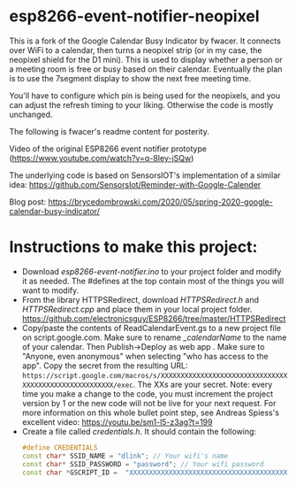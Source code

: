 # esp8266-event-notifier-neopixel
This is a fork of the Google Calendar Busy Indicator by fwacer. It connects over WiFi to a calendar, then turns a neopixel strip (or in my case, the neopixel shield for the D1 mini). This is used to display whether a person or a meeting room is free or busy based on their calendar. 
Eventually the plan is to use the 7segment display to show the next free meeting time.

You'll have to configure which pin is being used for the neopixels, and you can adjust the refresh timing to your liking.  Otherwise the code is mostly unchanged.

The following is fwacer's readme content for posterity.

Video of the original ESP8266 event notifier prototype (https://www.youtube.com/watch?v=q-8Iey-jSQw)

The underlying code is based on SensorsIOT's implementation of a similar idea: https://github.com/SensorsIot/Reminder-with-Google-Calender

Blog post: https://brycedombrowski.com/2020/05/spring-2020-google-calendar-busy-indicator/

# Instructions to make this project:
- Download _esp8266-event-notifier.ino_ to your project folder and modify it as needed. The #defines at the top contain most of the things you will want to modify.
- From the library HTTPSRedirect, download _HTTPSRedirect.h_ and _HTTPSRedirect.cpp_ and place them in your local project folder. https://github.com/electronicsguy/ESP8266/tree/master/HTTPSRedirect
- Copy/paste the contents of ReadCalendarEvent.gs to a new project file on script.google.com. Make sure to rename _\_calendarName_ to the name of your calendar. Then Publish->Deploy as web app . Make sure to "Anyone, even anonymous" when selecting "who has access to the app".  Copy the secret from the resulting URL: ```https://script.google.com/macros/s/XXXXXXXXXXXXXXXXXXXXXXXXXXXXXXXXXXXXXXXXXXXXXXXXXXXXXXX/exec```. The XXs are your secret. Note: every time you make a change to the code, you must increment the project version by 1 or the new code will not be live for your next request. For more information on this whole bullet point step, see Andreas Spiess's excellent video: https://youtu.be/sm1-l5-z3ag?t=199
- Create a file called _credentials.h_. It should contain the following:
  ```C++
  #define CREDENTIALS
  const char* SSID_NAME = "dlink"; // Your wifi's name
  const char* SSID_PASSWORD = "password"; // Your wifi password
  const char *GSCRIPT_ID =  "XXXXXXXXXXXXXXXXXXXXXXXXXXXXXXXXXXXXXXXXXXXXXXXXXXXXXXX"; //replace with your secret
  ```
